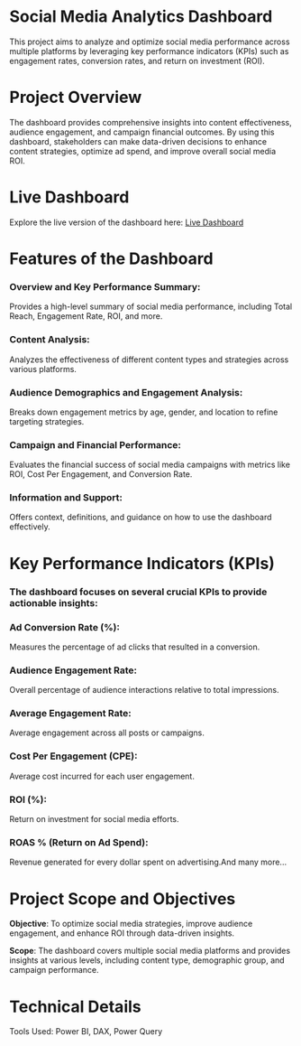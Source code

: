# Social Media Analytics Dashboard

This project aims to analyze and optimize social media performance across multiple platforms by leveraging key performance indicators (KPIs) such as engagement rates, conversion rates, and return on investment (ROI).

# Project Overview
The dashboard provides comprehensive insights into content effectiveness, audience engagement, and campaign financial outcomes. By using this dashboard, stakeholders can make data-driven decisions to enhance content strategies, optimize ad spend, and improve overall social media ROI.

# Live Dashboard
Explore the live version of the dashboard here: [Live Dashboard](https://app.powerbi.com/groups/me/reports/e6e46699-a71b-47d0-9598-9f5b3d447b59/aa6a4100b202556d8718?experience=power-bi)

# Features of the Dashboard
### Overview and Key Performance Summary:  
Provides a high-level summary of social media performance, including Total Reach, Engagement Rate, ROI, and more.
### Content Analysis:
 Analyzes the effectiveness of different content types and strategies across various platforms.
### Audience Demographics and Engagement Analysis:
 Breaks down engagement metrics by age, gender, and location to refine targeting strategies.
### Campaign and Financial Performance: 
Evaluates the financial success of social media campaigns with metrics like ROI, Cost Per Engagement, and Conversion Rate.
### Information and Support: 
Offers context, definitions, and guidance on how to use the dashboard effectively.

# Key Performance Indicators (KPIs)
### The dashboard focuses on several crucial KPIs to provide actionable insights:

### Ad Conversion Rate (%): 
Measures the percentage of ad clicks that resulted in a conversion.
### Audience Engagement Rate:
Overall percentage of audience interactions relative to total impressions.
### Average Engagement Rate:
Average engagement across all posts or campaigns.
### Cost Per Engagement (CPE): 
Average cost incurred for each user engagement.
### ROI (%): 
Return on investment for social media efforts.
### ROAS % (Return on Ad Spend): 
Revenue generated for every dollar spent on advertising.And many more...

# Project Scope and Objectives
**Objective**: To optimize social media strategies, improve audience engagement, and enhance ROI through data-driven insights.

**Scope**: The dashboard covers multiple social media platforms and provides insights at various levels, including content type, demographic group, and campaign performance.

# Technical Details
Tools Used: Power BI, DAX, Power Query
